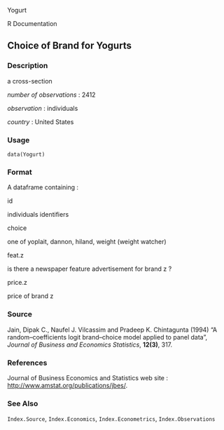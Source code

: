 Yogurt

R Documentation

## Choice of Brand for Yogurts

### Description

a cross-section

_number of observations_ : 2412

_observation_ : individuals

_country_ : United States

### Usage

    data(Yogurt)

### Format

A dataframe containing :

id

individuals identifiers

choice

one of yoplait, dannon, hiland, weight (weight watcher)

feat.z

is there a newspaper feature advertisement for brand z ?

price.z

price of brand z

### Source

Jain, Dipak C., Naufel J. Vilcassim and Pradeep K. Chintagunta (1994) “A
random–coefficients logit brand–choice model applied to panel data”, _Journal
of Business and Economics Statistics_, **12(3)**, 317.

### References

Journal of Business Economics and Statistics web site :
<http://www.amstat.org/publications/jbes/>.

### See Also

`Index.Source`, `Index.Economics`, `Index.Econometrics`, `Index.Observations`

